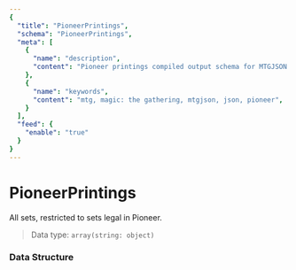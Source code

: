 ```yaml
---
{
  "title": "PioneerPrintings",
  "schema": "PioneerPrintings",
  "meta": [
    {
      "name": "description",
      "content": "Pioneer printings compiled output schema for MTGJSON.",
    },
    {
      "name": "keywords",
      "content": "mtg, magic: the gathering, mtgjson, json, pioneer",
    }
  ],
  "feed": {
    "enable": "true"
  }
}
---
```


# PioneerPrintings

All sets, restricted to sets legal in Pioneer.

> Data type: `array(string: object)`  

### Data Structure

<Documentation/>

